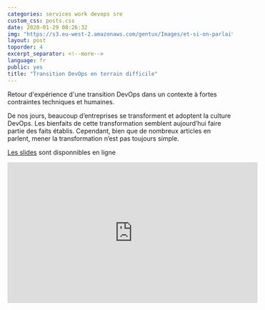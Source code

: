 ```yaml
---
categories: services work devops sre
custom_css: posts.css
date: 2020-01-29 08:26:32
img: "https://s3.eu-west-2.amazonaws.com/gentux/Images/et-si-on-parlait-devops-small.jpg"
layout: post
toporder: 4
excerpt_separator: <!--more-->
language: fr
public: yes
title: "Transition DevOps en terrain difficile"
---
```


Retour d'expérience d'une transition DevOps dans un contexte à fortes
contraintes techniques et humaines.

De nos jours, beaucoup d’entreprises se transforment et adoptent la culture
DevOps. Les bienfaits de cette transformation semblent aujourd’hui faire partie
des faits établis. Cependant, bien que de nombreux articles en parlent, mener
la transformation n’est pas toujours simple.

<!--more-->

[Les
slides](https://slides.com/gentux/transformation-devops-quelles-realites#/)
sont disponnibles en ligne

<iframe width="560" height="315" src="https://www.youtube.com/embed/q9VV4rfGFXE" frameborder="0" allow="accelerometer; autoplay; encrypted-media; gyroscope; picture-in-picture" allowfullscreen></iframe>
